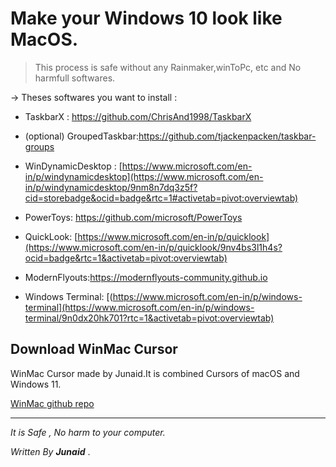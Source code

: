 # Make your Windows 10 look like MacOS.

> This process is safe without any Rainmaker,winToPc, etc and No harmfull softwares.

-> Theses softwares you want to install :

- TaskbarX : https://github.com/ChrisAnd1998/TaskbarX

- (optional) GroupedTaskbar:https://github.com/tjackenpacken/taskbar-groups

- WinDynamicDesktop : [https://www.microsoft.com/en-in/p/windynamicdesktop](https://www.microsoft.com/en-in/p/windynamicdesktop/9nm8n7dq3z5f?cid=storebadge&ocid=badge&rtc=1#activetab=pivot:overviewtab)

- PowerToys: https://github.com/microsoft/PowerToys

- QuickLook: [https://www.microsoft.com/en-in/p/quicklook](https://www.microsoft.com/en-in/p/quicklook/9nv4bs3l1h4s?ocid=badge&rtc=1&activetab=pivot:overviewtab)

- ModernFlyouts:https://modernflyouts-community.github.io

- Windows Terminal: [(https://www.microsoft.com/en-in/p/windows-terminal](https://www.microsoft.com/en-in/p/windows-terminal/9n0dx20hk701?rtc=1&activetab=pivot:overviewtab)

## Download WinMac Cursor
WinMac Cursor made by Junaid.It is combined Cursors of macOS and Windows 11.

[WinMac github repo](https://github.com/junaidcodingmaster/DevTheme/tree/main/Cursors/WinMac#winmac)

---

_It is Safe , No harm to your computer._

*Written By* ***Junaid*** .
